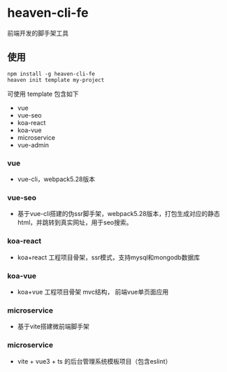# heaven-cli-fe
前端开发的脚手架工具


## 使用

```
npm install -g heaven-cli-fe
heaven init template my-project
```


可使用 template 包含如下

* vue
* vue-seo
*  koa-react
*  koa-vue
*  microservice
*  vue-admin


###  vue
  * vue-cli，webpack5.28版本

### vue-seo
  * 基于vue-cli搭建的伪ssr脚手架，webpack5.28版本，打包生成对应的静态html，并跳转到真实网址，用于seo搜索。

###  koa-react
 * koa+react 工程项目骨架，ssr模式，支持mysql和mongodb数据库

###  koa-vue
  * koa+vue 工程项目骨架 mvc结构， 前端vue单页面应用

###  microservice
 *  基于vite搭建微前端脚手架

###  microservice
 *  vite + vue3 + ts 的后台管理系统模板项目（包含eslint）